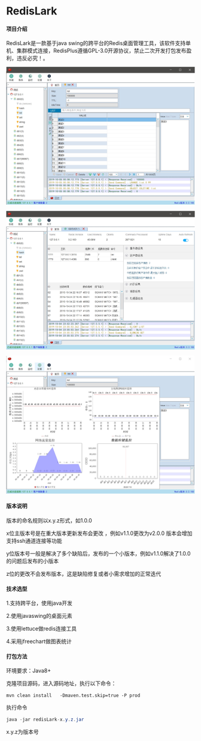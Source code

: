 # RedisLark

#### 项目介绍

RedisLark是一款基于java swing的跨平台的Redis桌面管理工具，该软件支持单机、集群模式连接，RedisPlus遵循GPL-3.0开源协议，禁止二次开发打包发布盈利，违反必究！。

![key信息](./uploads/2019-10-05-00829.jpg)



![服务](./uploads/2019-10-05-00649.jpg)





![监控](./uploads/2019-10-05-00944.jpg)



 

#### 版本说明

版本的命名规则以x.y.z形式，如1.0.0

x位主版本号是在重大版本更新发布会更改 ，例如v1.1.0更改为v2.0.0 版本会增加支持ssh通道连接等功能

y位版本号一般是解决了多个缺陷后，发布的一个小版本，例如v1.1.0解决了1.0.0 的问题后发布的小版本

z位的更改不会发布版本，这是缺陷修复或者小需求增加的正常迭代

####  技术选型

1.支持跨平台，使用java开发

2.使用javaswing的桌面元素

3.使用lettuce做redis连接工具

4.采用jfreechart做图表统计

####  打包方法

环境要求：Java8+ 

克隆项目源码，进入源码地址，执行以下命令：

```
mvn clean install 	-Dmaven.test.skip=true -P prod 
```

执行命令

```java
java -jar redisLark-x.y.z.jar
```

x.y.z为版本号



